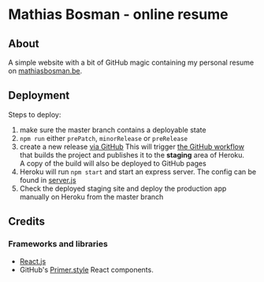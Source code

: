 # Mathias Bosman - online resume

## About

A simple website with a bit of GitHub magic containing my personal resume
on [mathiasbosman.be][link_mathiasbosman_be].

## Deployment

Steps to deploy:

1. make sure the master branch contains a deployable state
2. `npm run` either `prePatch`, `minorRelease` or `preRelease`
3. create a new release [via GitHub][link_github_new_release]
This will trigger [the GitHub workflow](.github/workflows/publish.yml) that builds the project and publishes it to the **staging** area of Heroku.  
A copy of the build will also be deployed to GitHub pages
4. Heroku will run `npm start` and start an express server. The config can be found in [server.js](server/server.js)
5. Check the deployed staging site and deploy the production app manually on Heroku from the master branch

## Credits

### Frameworks and libraries

- [React.js][link_react_js]
- GitHub's [Primer.style][link_primer_style] React components.

[link_mathiasbosman_be]:http://mathiasbosman.be
[link_react_js]:https://reactjs.org/
[link_primer_style]:https://primer.style/
[link_github_new_release]:https://github.com/mathiasbosman/mathiasbosman.github.io/releases/new